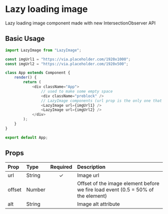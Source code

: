 # Lazy loading image

Lazy loading image component made with new IntersectionObserver API

## Basic Usage

```js
import LazyImage from "LazyImage";

const imgUrl1 = "https://via.placeholder.com/1920x1000";
const imgUrl2 = "https://via.placeholder.com/1920x500";

class App extends Component {
    render() {
        return (
            <div className="App">
                // used to make some empty space
                <div className="preblock" />
                // LazyImage components (url prop is the only one that is required)
                <LazyImage url={imgUrl1} />
                <LazyImage url={imgUrl2} />
            </div>
        );
    }
}

export default App;
```

## Props

| Prop   | Type   | Required | Description                                                                      |
| :----- | :----- | :------: | :------------------------------------------------------------------------------- |
| url    | String |    ✓     | Image url                                                                        |
| offset | Number |          | Offset of the image element before we fire load event (0.5 = 50% of the element) |
| alt    | String |          | Image alt attribute                                                              |
